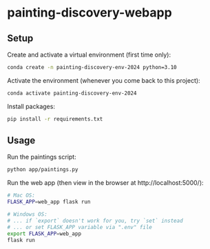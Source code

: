 # painting-discovery-webapp

## Setup

Create and activate a virtual environment (first time only):
```sh
conda create -n painting-discovery-env-2024 python=3.10
```

Activate the environment (whenever you come back to this project):
```sh
conda activate painting-discovery-env-2024
```

Install packages:
```sh
pip install -r requirements.txt
```

## Usage

Run the paintings script:

```sh
python app/paintings.py
```

Run the web app (then view in the browser at http://localhost:5000/):

```sh
# Mac OS:
FLASK_APP=web_app flask run

# Windows OS:
# ... if `export` doesn't work for you, try `set` instead
# ... or set FLASK_APP variable via ".env" file
export FLASK_APP=web_app
flask run
```
